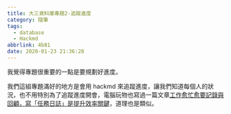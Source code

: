 ```yaml
---
title: 大三資料庫專題2-追蹤進度
category: 隨筆
tags:
  - database
  - Hackmd
abbrlink: 4b81
date: 2020-01-23 21:36:28
---
```

我覺得專題很重要的一點是要規劃好進度。
<!-- more -->
我們這組專題滿好的地方是會用 hackmd 來追蹤進度，讓我們知道每個人的狀況，也不用特別為了追蹤進度開會，電腦玩物也寫過一篇文章[工作愈忙愈要記錄與回顧，寫「任務日誌」是提升效率關鍵](https://www.playpcesor.com/2019/12/blog-post.html)，道理也是類似。